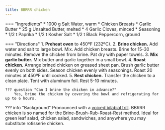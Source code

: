 ```yaml
---
title: BBRRR chicken
---
```

=== "Ingredients"
    * 1000 g Salt Water, warm
    * Chicken Breasts
    * Garlic Butter
        * 25 g Unsalted Butter, melted
        * 4 Garlic Cloves, minced
    * Seasoning
        * 1/2 t Paprika
        * 1/2 t Kosher Salt
        * 1/2 t Black Peppercorn, ground

=== "Directions"
    1. **Preheat oven** to 450ºF (232ºC).
    2. **Brine chicken.** Add water and salt to large bowl. Mix. Add chicken breasts. Brine for 15-30 minutes. Remove the chicken from brine. Pat dry with paper towels.
    3. **Mix garlic butter.** Mix butter and garlic together in a small bowl.
    4. **Roast chicken.** Arrange brined chicken on greased sheet pan. Brush garlic butter evenly on both sides. Season chicken evenly with seasonings. Roast 20 minutes at 450ºF until cooked.
    5. **Rest chicken.** Transfer the chicken to a clean plate. Tent with aluminum foil. Rest 5-10 minutes.

    ??? question "Can I brine the chicken in advance?"
        Yes, brine the chicken by covering the bowl and refrigerating for up to 6 hours.

??? info "Background"
    Pronounced with a [voiced bilabial trill](https://www.youtube.com/watch?v=0uGL-k_DyDY). BBRRR chicken is so named for the Brine-Brush-Rub-Roast-Rest method. Ideal for green leaf salad, chicken salad, sandwiches, and anywhere you may substitute rotisserie chicken.

[^1]:
    Martin, Ali. ["Baked Chicken Breasts."](https://www.gimmesomeoven.com/baked-chicken-breast/). *Gimme Some Oven.* 18 May 2015.

